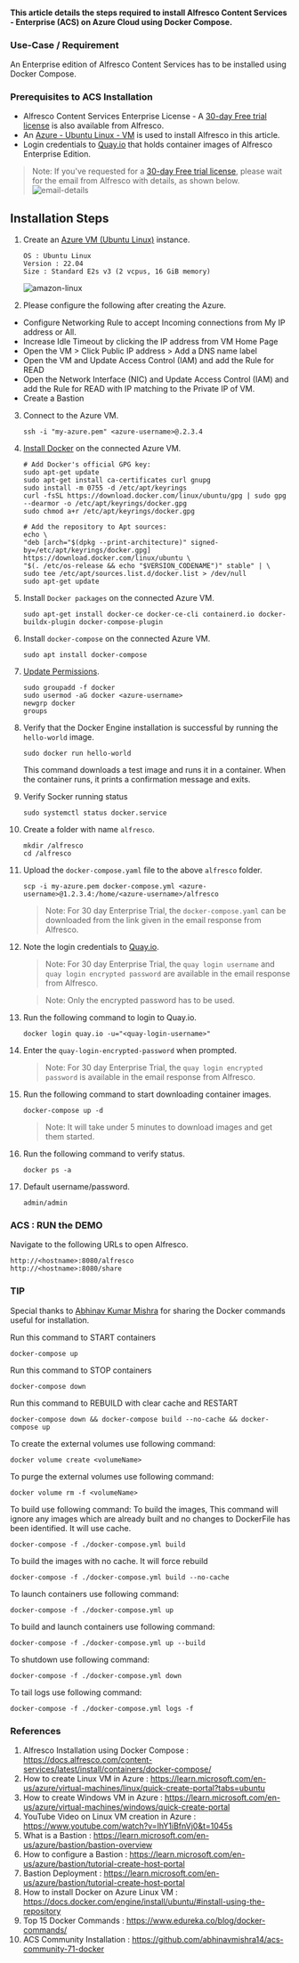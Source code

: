 #### This article details the steps required to install Alfresco Content Services - Enterprise (ACS) on Azure Cloud using Docker Compose.

### Use-Case / Requirement
An Enterprise edition of Alfresco Content Services has to be installed using Docker Compose.

### Prerequisites to ACS Installation

* Alfresco Content Services Enterprise License - A [30-day Free trial license](https://www.alfresco.com/platform/content-services-ecm/trial/download) is also available from Alfresco.
* An [Azure - Ubuntu Linux - VM](https://azure.microsoft.com/en-us/solutions/linux-on-azure/ubuntu/) is used to install Alfresco in this article.
* Login credentials to [Quay.io](https://quay.io/repository/) that holds container images of Alfresco Enterprise Edition.
> Note: If you've requested for a [30-day Free trial license](https://www.alfresco.com/platform/content-services-ecm/trial/download), please wait for the email from Alfresco with details, as shown below.
![email-details](assets/1.png)

## Installation Steps
1. Create an [Azure VM (Ubuntu Linux)](https://learn.microsoft.com/en-us/azure/virtual-machines/linux/quick-create-portal?tabs=ubuntu) instance.
   ```
   OS : Ubuntu Linux
   Version : 22.04
   Size : Standard E2s v3 (2 vcpus, 16 GiB memory)
   ```
   ![amazon-linux](assets/2.png)


2. Please configure the following after creating the Azure.
* Configure Networking Rule to accept Incoming connections from My IP address or All.
* Increase Idle Timeout by clicking the IP address from VM Home Page
* Open the VM > Click Public IP address > Add a DNS name label
* Open the VM and Update Access Control (IAM) and add the Rule for READ
* Open the Network Interface (NIC) and Update Access Control (IAM) and add the Rule for READ with IP matching to the Private IP of VM.
* Create a Bastion

3. Connect to the Azure VM.
   ```
   ssh -i "my-azure.pem" <azure-username>@.2.3.4
   ```

4. [Install Docker](https://docs.docker.com/engine/install/ubuntu/#install-using-the-repository) on the connected Azure VM.
   ```
   # Add Docker's official GPG key:
   sudo apt-get update
   sudo apt-get install ca-certificates curl gnupg
   sudo install -m 0755 -d /etc/apt/keyrings
   curl -fsSL https://download.docker.com/linux/ubuntu/gpg | sudo gpg --dearmor -o /etc/apt/keyrings/docker.gpg
   sudo chmod a+r /etc/apt/keyrings/docker.gpg

   # Add the repository to Apt sources:
   echo \
   "deb [arch="$(dpkg --print-architecture)" signed-by=/etc/apt/keyrings/docker.gpg] https://download.docker.com/linux/ubuntu \
   "$(. /etc/os-release && echo "$VERSION_CODENAME")" stable" | \
   sudo tee /etc/apt/sources.list.d/docker.list > /dev/null
   sudo apt-get update
   ```

5. Install `Docker packages` on the connected Azure VM.
   ```
   sudo apt-get install docker-ce docker-ce-cli containerd.io docker-buildx-plugin docker-compose-plugin
   ```

6. Install `docker-compose` on the connected Azure VM.
   ```
   sudo apt install docker-compose
   ```

7. [Update Permissions](https://phoenixnap.com/kb/docker-permission-denied).
   ```
   sudo groupadd -f docker
   sudo usermod -aG docker <azure-username>
   newgrp docker
   groups
   ```

8. Verify that the Docker Engine installation is successful by running the `hello-world` image.
   ```
   sudo docker run hello-world
   ```
   This command downloads a test image and runs it in a container. When the container runs, it prints a confirmation message and exits.
   <br/>

9. Verify Socker running status 
   ```
   sudo systemctl status docker.service
   ```

10. Create a folder with name `alfresco`.
      ```
      mkdir /alfresco
      cd /alfresco
      ```   

11. Upload the `docker-compose.yaml` file to the above `alfresco` folder.
      ```
    scp -i my-azure.pem docker-compose.yml <azure-username>@1.2.3.4:/home/<azure-username>/alfresco
      ```
    > Note: For 30 day Enterprise Trial, the `docker-compose.yaml` can be downloaded from the link given in the email response from Alfresco.

12. Note the login credentials to [Quay.io](https://quay.io/repository/).
    > Note: For 30 day Enterprise Trial, the `quay login username` and `quay login encrypted password` are available in the email response from Alfresco.

    > Note: Only the encrypted password has to be used.

13. Run the following command to login to Quay.io.
    ```
    docker login quay.io -u="<quay-login-username>"
    ```

14. Enter the `quay-login-encrypted-password` when prompted.
    > Note: For 30 day Enterprise Trial, the `quay login encrypted password` is available in the email response from Alfresco.

15. Run the following command to start downloading container images.
    ```
    docker-compose up -d
    ```
    > Note: It will take under 5 minutes to download images and get them started.

16. Run the following command to verify status.
    ```
    docker ps -a
    ```

17. Default username/password.
    ```
    admin/admin
    ```

### ACS : RUN the DEMO
Navigate to the following URLs to open Alfresco.
```
http://<hostname>:8080/alfresco
http://<hostname>:8080/share
```

### TIP
Special thanks to [Abhinav Kumar Mishra](https://github.com/abhinavmishra14) for sharing the Docker commands useful for installation.

Run this command to START containers
```
docker-compose up
```

Run this command to STOP containers
```
docker-compose down
```

Run this command to REBUILD with clear cache and RESTART
```
docker-compose down && docker-compose build --no-cache && docker-compose up
```

To create the external volumes use following command:
```
docker volume create <volumeName>
```

To purge the external volumes use following command:
```
docker volume rm -f <volumeName>
```

To build use following command:
To build the images, This command will ignore any images which are already built and no changes to DockerFile has been identified. It will use cache.
```
docker-compose -f ./docker-compose.yml build
```

To build the images with no cache. It will force rebuild
```
docker-compose -f ./docker-compose.yml build --no-cache
```

To launch containers use following command:
```
docker-compose -f ./docker-compose.yml up
```

To build and launch containers use following command:
```
docker-compose -f ./docker-compose.yml up --build
```

To shutdown use following command:
```
docker-compose -f ./docker-compose.yml down
```

To tail logs use following command:
```
docker-compose -f ./docker-compose.yml logs -f
```

### References
1. Alfresco Installation using Docker Compose : https://docs.alfresco.com/content-services/latest/install/containers/docker-compose/
2. How to create Linux VM in Azure : https://learn.microsoft.com/en-us/azure/virtual-machines/linux/quick-create-portal?tabs=ubuntu
3. How to create Windows VM in Azure : https://learn.microsoft.com/en-us/azure/virtual-machines/windows/quick-create-portal
4. YouTube Video on Linux VM creation in Azure : https://www.youtube.com/watch?v=IhY1iBfnVj0&t=1045s
5. What is a Bastion : https://learn.microsoft.com/en-us/azure/bastion/bastion-overview
6. How to configure a Bastion : https://learn.microsoft.com/en-us/azure/bastion/tutorial-create-host-portal
7. Bastion Deployment : https://learn.microsoft.com/en-us/azure/bastion/tutorial-create-host-portal
8. How to install Docker on Azure Linux VM : https://docs.docker.com/engine/install/ubuntu/#install-using-the-repository
9. Top 15 Docker Commands : https://www.edureka.co/blog/docker-commands/
10. ACS Community Installation : https://github.com/abhinavmishra14/acs-community-71-docker